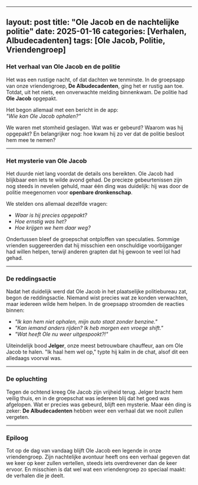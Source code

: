 
---
layout: post
title: "Ole Jacob en de nachtelijke politie"
date: 2025-01-16
categories: [Verhalen, Albudecadenten]
tags: [Ole Jacob, Politie, Vriendengroep]
---

### Het verhaal van Ole Jacob en de politie

Het was een rustige nacht, of dat dachten we tenminste. In de groepsapp van onze vriendengroep, **De Albudecadenten**, ging het er rustig aan toe. Totdat, uit het niets, een onverwachte melding binnenkwam. De politie had **Ole Jacob** opgepakt.

Het begon allemaal met een bericht in de app:  
*"Wie kan Ole Jacob ophalen?"*

We waren met stomheid geslagen. Wat was er gebeurd? Waarom was hij opgepakt? En belangrijker nog: hoe kwam hij zo ver dat de politie besloot hem mee te nemen? 

---

### Het mysterie van Ole Jacob
Het duurde niet lang voordat de details ons bereikten. Ole Jacob had blijkbaar een iets te wilde avond gehad. De precieze gebeurtenissen zijn nog steeds in nevelen gehuld, maar één ding was duidelijk: hij was door de politie meegenomen voor **openbare dronkenschap**.

We stelden ons allemaal dezelfde vragen:  
- *Waar is hij precies opgepakt?*  
- *Hoe ernstig was het?*  
- *Hoe krijgen we hem daar weg?*

Ondertussen bleef de groepschat ontploffen van speculaties. Sommige vrienden suggereerden dat hij misschien een onschuldige voorbijganger had willen helpen, terwijl anderen grapten dat hij gewoon te veel lol had gehad.

---

### De reddingsactie
Nadat het duidelijk werd dat Ole Jacob in het plaatselijke politiebureau zat, begon de reddingsactie. Niemand wist precies wat ze konden verwachten, maar iedereen wilde hem helpen. In de groepsapp stroomden de reacties binnen:

- *"Ik kan hem niet ophalen, mijn auto staat zonder benzine."*  
- *"Kan iemand anders rijden? Ik heb morgen een vroege shift."*  
- *"Wat heeft Ole nu weer uitgespookt?!"*

Uiteindelijk bood **Jelger**, onze meest betrouwbare chauffeur, aan om Ole Jacob te halen. "Ik haal hem wel op," typte hij kalm in de chat, alsof dit een alledaags voorval was.

---

### De opluchting
Tegen de ochtend kreeg Ole Jacob zijn vrijheid terug. Jelger bracht hem veilig thuis, en in de groepschat was iedereen blij dat het goed was afgelopen. Wat er precies was gebeurd, blijft een mysterie. Maar één ding is zeker: **De Albudecadenten** hebben weer een verhaal dat we nooit zullen vergeten.

---

### Epiloog
Tot op de dag van vandaag blijft Ole Jacob een legende in onze vriendengroep. Zijn nachtelijke avontuur heeft ons een verhaal gegeven dat we keer op keer zullen vertellen, steeds iets overdrevener dan de keer ervoor. En misschien is dat wel wat een vriendengroep zo speciaal maakt: de verhalen die je deelt.
